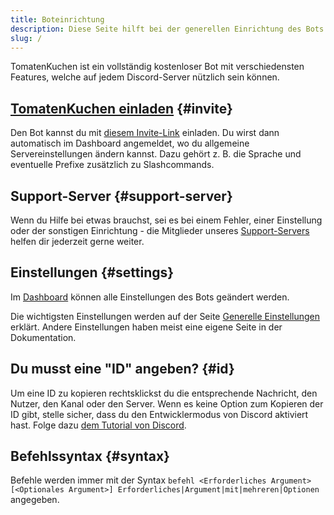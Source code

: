 ```yaml
---
title: Boteinrichtung
description: Diese Seite hilft bei der generellen Einrichtung des Bots.
slug: /
---
```


TomatenKuchen ist ein vollständig kostenloser Bot mit verschiedensten Features, welche auf jedem Discord-Server nützlich sein können.

## [TomatenKuchen einladen](https://tomatenkuchen.com/invite) {#invite}

Den Bot kannst du mit [diesem Invite-Link](https://tomatenkuchen.com/invite) einladen. Du wirst dann automatisch im Dashboard angemeldet, wo du allgemeine Servereinstellungen ändern kannst.
Dazu gehört z. B. die Sprache und eventuelle Prefixe zusätzlich zu Slashcommands.

## Support-Server {#support-server}

Wenn du Hilfe bei etwas brauchst, sei es bei einem Fehler, einer Einstellung oder der sonstigen Einrichtung - die Mitglieder unseres [Support-Servers](https://tomatenkuchen.com/discord) helfen dir jederzeit gerne weiter.

## Einstellungen {#settings}

Im [Dashboard](https://tomatenkuchen.com/dashboard/settings) können alle Einstellungen des Bots geändert werden.

Die wichtigsten Einstellungen werden auf der Seite [Generelle Einstellungen](/general-settings) erklärt.
Andere Einstellungen haben meist eine eigene Seite in der Dokumentation.

## Du musst eine "ID" angeben? {#id}

Um eine ID zu kopieren rechtsklickst du die entsprechende Nachricht, den Nutzer, den Kanal oder den Server. Wenn es keine Option zum Kopieren der ID gibt, stelle sicher, dass du den Entwicklermodus von Discord aktiviert hast. Folge dazu [dem Tutorial von Discord](https://support.discord.com/hc/en-us/articles/206346498-Where-can-I-find-my-User-Server-Message-ID-).

## Befehlssyntax {#syntax}

Befehle werden immer mit der Syntax `befehl <Erforderliches Argument> [<Optionales Argument>] Erforderliches|Argument|mit|mehreren|Optionen` angegeben.
